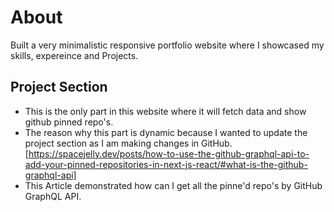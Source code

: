 # About
Built a very minimalistic responsive portfolio website where I showcased my skills, expereince and Projects. 

## Project Section
- This is the only part in this website where it will fetch data and show github pinned repo's. 
- The reason why this part is dynamic because I wanted to update the project section as I am making changes in GitHub. [https://spacejelly.dev/posts/how-to-use-the-github-graphql-api-to-add-your-pinned-repositories-in-next-js-react/#what-is-the-github-graphql-api] 
- This Article demonstrated how can I get all the pinne'd repo's by GitHub GraphQL API. 


